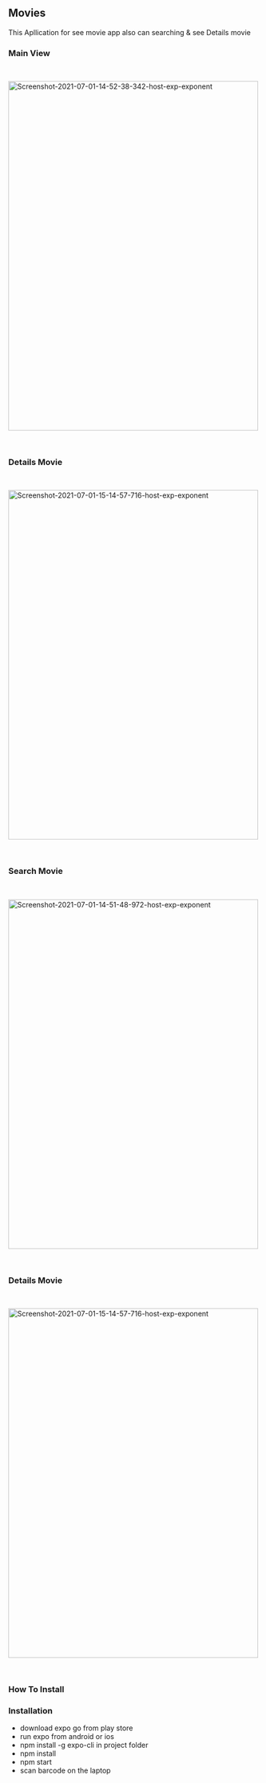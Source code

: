 ## Movies

This Apllication for see movie app also can searching & see Details movie 

### Main View

<img style="width:500px ; height : 700px; margin:30px 0px" src="https://i.ibb.co/vkQVL7T/Screenshot-2021-07-01-14-52-38-342-host-exp-exponent.jpg" alt="Screenshot-2021-07-01-14-52-38-342-host-exp-exponent" border="0">

### Details Movie
<img style="width:500px ; height : 700px; margin:30px 0px" src="https://i.ibb.co/RzMtTHj/Screenshot-2021-07-01-15-14-57-716-host-exp-exponent.jpg" alt="Screenshot-2021-07-01-15-14-57-716-host-exp-exponent" border="0">

### Search Movie
<img style="width:500px ; height : 700px; margin:30px 0px" src="https://i.ibb.co/600F7NL/Screenshot-2021-07-01-14-51-48-972-host-exp-exponent.jpg" alt="Screenshot-2021-07-01-14-51-48-972-host-exp-exponent" border="0">


### Details Movie
<img style="width:500px ; height : 700px; margin:30px 0px" src="https://i.ibb.co/RzMtTHj/Screenshot-2021-07-01-15-14-57-716-host-exp-exponent.jpg" alt="Screenshot-2021-07-01-15-14-57-716-host-exp-exponent" border="0">


### How To Install 

### Installation
- download expo go from play store 
- run expo from android or ios
- npm install -g expo-cli in project folder  
- npm install 
- npm start 
- scan barcode on the laptop 
